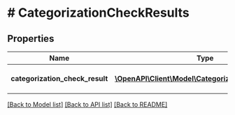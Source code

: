 # # CategorizationCheckResults

## Properties

Name | Type | Description | Notes
------------ | ------------- | ------------- | -------------
**categorization_check_result** | [**\OpenAPI\Client\Model\CategorizationCheckResult[]**](CategorizationCheckResult.md) | &lt;strong&gt;Type:&lt;/strong&gt; CategorizationCheckResult&lt;br/&gt; List of results |

[[Back to Model list]](../../README.md#models) [[Back to API list]](../../README.md#endpoints) [[Back to README]](../../README.md)
